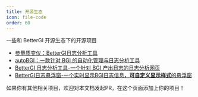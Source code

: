 ```yaml
---
title: 开源生态
icon: file-code
order: 60
---
```



一些和 BetterGI 开源生态下的开源项目

- [参量质变仪：BetterGI日志分析工具](https://github.com/Because66666/CanLiang)
- [autoBGI：一款针对 BGI 的自动化管理与日志分析工具](https://gitee.com/wangjian0327/auto-bgi)
- [BetterGI 日志分析工具-一个针对 BGI 产出日志的日志分析网页](https://github.com/this-Fish/this-fish.github.io/tree/main/Read_BetterGI_Log)
- [BetterGI日志悬浮窗-一个实时显示BGI日志信息，**可自定义显示样式**的悬浮窗](https://github.com/this-Fish/BetterGI-Log-Floating-Window)

如果你有其他相关项目，欢迎对本文档发起PR，在这个页面添加上你的项目！
